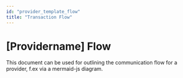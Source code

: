 ```yaml
---
id: "provider_template_flow"
title: "Transaction Flow"
---
```


# [Providername] Flow

This document can be used for outlining the communication flow for a provider, f.ex via a mermaid-js diagram.
